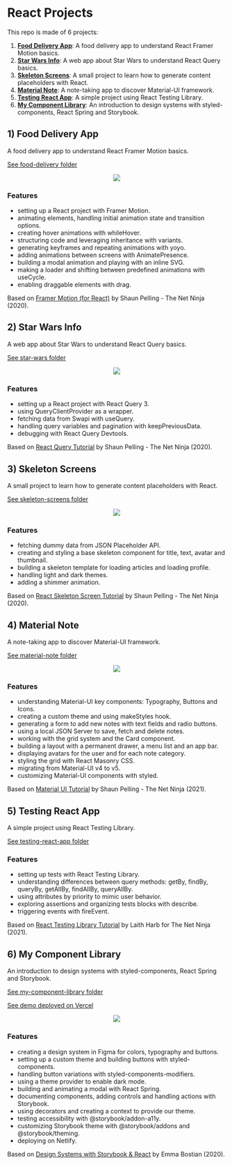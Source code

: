 # React Projects

This repo is made of 6 projects:

1. [**Food Delivery App**](#food): A food delivery app to understand React Framer Motion basics.
2. [**Star Wars Info**](#starwars): A web app about Star Wars to understand React Query basics.
3. [**Skeleton Screens**](#skeleton): A small project to learn how to generate content placeholders with React.
4. [**Material Note**](#materialnote): A note-taking app to discover Material-UI framework.
5. [**Testing React App**](#testing): A simple project using React Testing Library.
6. [**My Component Library**](#designsystem): An introduction to design systems with styled-components, React Spring and Storybook.

## <a name="food"></a>1) Food Delivery App

A food delivery app to understand React Framer Motion basics.

[See food-delivery folder](https://github.com/solygambas/react-projects/tree/main/food-delivery)

<p align="center">
    <a href="https://github.com/solygambas/react-projects/tree/main/food-delivery">
        <img src="food-delivery/screenshot.png">
    </a>
</p>

### Features

- setting up a React project with Framer Motion.
- animating elements, handling initial animation state and transition options.
- creating hover animations with whileHover.
- structuring code and leveraging inheritance with variants.
- generating keyframes and repeating animations with yoyo.
- adding animations between screens with AnimatePresence.
- building a modal animation and playing with an inline SVG.
- making a loader and shifting between predefined animations with useCycle.
- enabling draggable elements with drag.

Based on [Framer Motion (for React)](https://www.youtube.com/watch?v=2V1WK-3HQNk&list=PL4cUxeGkcC9iHDnQfTHEVVceOEBsOf07i&index=1) by Shaun Pelling - The Net Ninja (2020).

## <a name="starwars"></a>2) Star Wars Info

A web app about Star Wars to understand React Query basics.

[See star-wars folder](https://github.com/solygambas/react-projects/tree/main/star-wars)

<p align="center">
    <a href="https://github.com/solygambas/react-projects/tree/main/star-wars">
        <img src="star-wars/screenshot.png">
    </a>
</p>

### Features

- setting up a React project with React Query 3.
- using QueryClientProvider as a wrapper.
- fetching data from Swapi with useQuery.
- handling query variables and pagination with keepPreviousData.
- debugging with React Query Devtools.

Based on [React Query Tutorial](https://www.youtube.com/watch?v=x1rQ61otgtU&list=PL4cUxeGkcC9jpi7Ptjl5b50p9gLjOFani) by Shaun Pelling - The Net Ninja (2020).

## <a name="skeleton"></a>3) Skeleton Screens

A small project to learn how to generate content placeholders with React.

[See skeleton-screens folder](https://github.com/solygambas/react-projects/tree/main/skeleton-screens)

<p align="center">
    <a href="https://github.com/solygambas/react-projects/tree/main/skeleton-screens">
        <img src="skeleton-screens/screenshot.png">
    </a>
</p>

### Features

- fetching dummy data from JSON Placeholder API.
- creating and styling a base skeleton component for title, text, avatar and thumbnail.
- building a skeleton template for loading articles and loading profile.
- handling light and dark themes.
- adding a shimmer animation.

Based on [React Skeleton Screen Tutorial](https://www.youtube.com/watch?v=cg_tmJBisp8&list=PL4cUxeGkcC9i6bZhMuAzQpC6YgLmB4k4-) by Shaun Pelling - The Net Ninja (2020).

## <a name="materialnote"></a>4) Material Note

A note-taking app to discover Material-UI framework.

[See material-note folder](https://github.com/solygambas/react-projects/tree/main/material-note)

<p align="center">
    <a href="https://github.com/solygambas/react-projects/tree/main/material-note">
        <img src="material-note/screenshot.png">
    </a>
</p>

### Features

- understanding Material-UI key components: Typography, Buttons and Icons.
- creating a custom theme and using makeStyles hook.
- generating a form to add new notes with text fields and radio buttons.
- using a local JSON Server to save, fetch and delete notes.
- working with the grid system and the Card component.
- building a layout with a permanent drawer, a menu list and an app bar.
- displaying avatars for the user and for each note category.
- styling the grid with React Masonry CSS.
- migrating from Material-UI v4 to v5.
- customizing Material-UI components with styled.

Based on [Material UI Tutorial](https://www.youtube.com/watch?v=0KEpWHtG10M&list=PL4cUxeGkcC9gjxLvV4VEkZ6H6H4yWuS58) by Shaun Pelling - The Net Ninja (2021).

## <a name="testing"></a>5) Testing React App

A simple project using React Testing Library.

[See testing-react-app folder](https://github.com/solygambas/react-projects/tree/main/testing-react-app)

### Features

- setting up tests with React Testing Library.
- understanding differences between query methods: getBy, findBy, queryBy, getAllBy, findAllBy, queryAllBy.
- using attributes by priority to mimic user behavior.
- exploring assertions and organizing tests blocks with describe.
- triggering events with fireEvent.

Based on [React Testing Library Tutorial](https://www.youtube.com/playlist?list=PL4cUxeGkcC9gm4_-5UsNmLqMosM-dzuvQ) by
Laith Harb for The Net Ninja (2021).

## <a name="designsystem"></a>6) My Component Library

An introduction to design systems with styled-components, React Spring and Storybook.

[See my-component-library folder](https://github.com/solygambas/react-projects/tree/main/my-component-library)

[See demo deployed on Vercel](https://my-component-library.vercel.app/)

<p align="center">
    <a href="https://github.com/solygambas/react-projects/tree/main/my-component-library">
        <img src="my-component-library/screenshot.png">
    </a>
</p>

### Features

- creating a design system in Figma for colors, typography and buttons.
- setting up a custom theme and building buttons with styled-components.
- handling button variations with styled-components-modifiers.
- using a theme provider to enable dark mode.
- building and animating a modal with React Spring.
- documenting components, adding controls and handling actions with Storybook.
- using decorators and creating a context to provide our theme.
- testing accessibility with @storybook/addon-a11y.
- customizing Storybook theme with @storybook/addons and @storybook/theming.
- deploying on Netlify.

Based on [Design Systems with Storybook & React](https://frontendmasters.com/workshops/design-systems-storybook/) by
Emma Bostian (2020).
